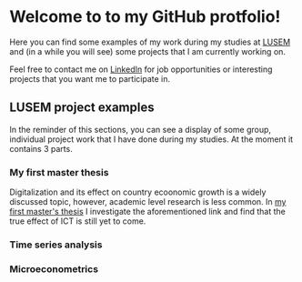 # Welcome to to my GitHub protfolio!

Here you can find some examples of my work during my studies at [LUSEM](https://www.lusem.lu.se/) and (in a while you will see) some projects that I am currently working on.

Feel free to contact me on [LinkedIn](https://www.linkedin.com/in/oskarsniksmalnieks/) for job opportunities or interesting projects that you want me to participate in.

## LUSEM project examples
In the reminder of this sections, you can see a display of some group, individual project work that I have done during my studies. At the moment it contains 3 parts.
 
### My first master thesis

Digitalization and its effect on country ecoonomic growth is a widely discussed topic, however, academic level research is less common. In [my first master's thesis](https://lup.lub.lu.se/student-papers/search/publication/9026750) I investigate the aforementioned link and find that the true effect of ICT is still yet to come.

### Time series analysis

### Microeconometrics





